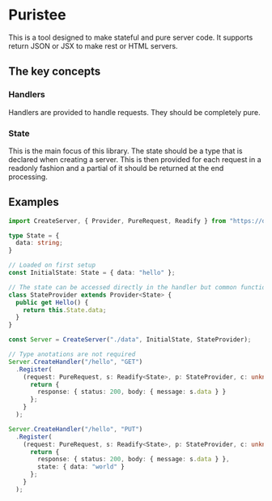 # Puristee

This is a tool designed to make stateful and pure server code. It supports return JSON or JSX to make rest or HTML servers.

## The key concepts

### Handlers

Handlers are provided to handle requests. They should be completely pure.

### State

This is the main focus of this library. The state should be a type that is declared when creating a server. This is then provided for each request in a readonly fashion and a partial of it should be returned at the end processing.

## Examples

``` TypeScript
import CreateServer, { Provider, PureRequest, Readify } from "https://deno.land/x/puristee@VERSION/mod.ts";

type State = {
  data: string;
}

// Loaded on first setup
const InitialState: State = { data: "hello" };

// The state can be accessed directly in the handler but common functions can be added here
class StateProvider extends Provider<State> {
  public get Hello() {
    return this.State.data;
  }
}

const Server = CreateServer("./data", InitialState, StateProvider);

// Type anotations are not required
Server.CreateHandler("/hello", "GET")
  .Register(
    (request: PureRequest, s: Readify<State>, p: StateProvider, c: unknown) => {
      return {
        response: { status: 200, body: { message: s.data } }
      };
    }
  );

Server.CreateHandler("/hello", "PUT")
  .Register(
    (request: PureRequest, s: Readify<State>, p: StateProvider, c: unknown) => {
      return {
        response: { status: 200, body: { message: s.data } },
        state: { data: "world" }
      };
    }
  );
```